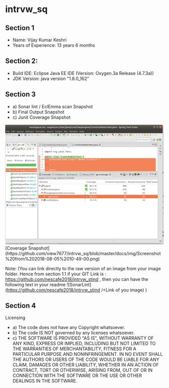 # intrvw_sq

## Section 1

* Name: Vijay Kumar Keshri
* Years of Experience: 13 years 6 months

## Section 2: 

* Build IDE: Eclipse Java EE IDE (Version: Oxygen.3a Release (4.7.3a))
* JDK Version: java version "1.8.0_162"

## Section 3 

* a) Sonar lint / EclEmma scan Snapshot 
* b) Final Output Snapshot 
* c) Junit Coverage Snapshot
 
<img src="https://raw.githubusercontent.com/view7677/intrvw_sq/master/image_snapshot/Screenshot%20from%202018-08-05%2018-27-48.png" >
[Coverage Snapshot](https://github.com/view7677/intrvw_sq/blob/master/docs/img/Screenshot%20from%202018-08-05%2010-49-00.png)
    
Note: (You can link directly to the raw version of an image from your image folder. Hence from section 1.1 if your GIT Link is : https://github.com/nescafe2018/intrvw_stind , then you can have the following text in your readme ![SonarLint] (https://github.com/nescafe2018/intrvw_stind /<Link of you image) )

## Section 4 

Licensing 

* a) The code does not have any Copyright whatsoever. 
* b) The code IS NOT governed by any licenses whatsoever. 
* c) THE SOFTWARE IS PROVIDED "AS IS", WITHOUT WARRANTY OF ANY KIND, EXPRESS OR IMPLIED, INCLUDING BUT NOT LIMITED TO THE WARRANTIES OF MERCHANTABILITY, FITNESS FOR A PARTICULAR PURPOSE AND NONINFRINGEMENT. IN NO EVENT SHALL THE AUTHORS OR USERS OF THE CODE WOULD BE LIABLE FOR ANY CLAIM, DAMAGES OR OTHER LIABILITY, WHETHER IN AN ACTION OF CONTRACT, TORT OR OTHERWISE, ARISING FROM, OUT OF OR IN CONNECTION WITH THE SOFTWARE OR THE USE OR OTHER DEALINGS IN THE SOFTWARE.
